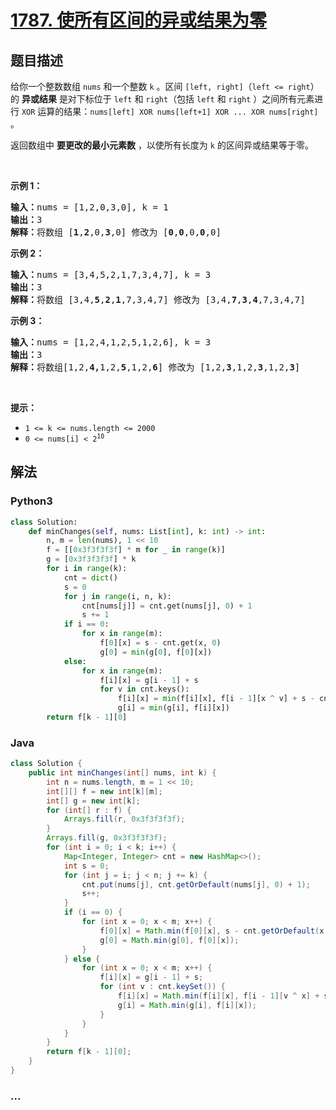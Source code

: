 # [1787. 使所有区间的异或结果为零](https://leetcode-cn.com/problems/make-the-xor-of-all-segments-equal-to-zero)



## 题目描述

<!-- 这里写题目描述 -->

<p>给你一个整数数组 <code>nums</code>​​​ 和一个整数 <code>k</code>​​​​​ 。区间 <code>[left, right]</code>（<code>left <= right</code>）的 <strong>异或结果</strong> 是对下标位于 <code>left</code> 和 <code>right</code>（包括 <code>left</code> 和 <code>right</code> ）之间所有元素进行 <code>XOR</code> 运算的结果：<code>nums[left] XOR nums[left+1] XOR ... XOR nums[right]</code> 。</p>

<p>返回数组中 <strong>要更改的最小元素数</strong> ，以使所有长度为 <code>k</code> 的区间异或结果等于零。</p>

<p> </p>

<p><strong>示例 1：</strong></p>

<pre>
<strong>输入：</strong>nums = [1,2,0,3,0], k = 1
<strong>输出：</strong>3
<strong>解释：</strong>将数组 [<strong>1</strong>,<strong>2</strong>,0,<strong>3</strong>,0] 修改为 [<strong>0</strong>,<strong>0</strong>,0,<strong>0</strong>,0]
</pre>

<p><strong>示例 2：</strong></p>

<pre>
<strong>输入：</strong>nums = [3,4,5,2,1,7,3,4,7], k = 3
<strong>输出：</strong>3
<strong>解释：</strong>将数组 [3,4,<strong>5</strong>,<strong>2</strong>,<strong>1</strong>,7,3,4,7] 修改为 [3,4,<strong>7</strong>,<strong>3</strong>,<strong>4</strong>,7,3,4,7]
</pre>

<p><strong>示例 3：</strong></p>

<pre>
<strong>输入：</strong>nums = [1,2,4,1,2,5,1,2,6], k = 3
<strong>输出：</strong>3
<strong>解释：</strong>将数组[1,2,<strong>4,</strong>1,2,<strong>5</strong>,1,2,<strong>6</strong>] 修改为 [1,2,<strong>3</strong>,1,2,<strong>3</strong>,1,2,<strong>3</strong>]</pre>

<p> </p>

<p><strong>提示：</strong></p>

<ul>
	<li><code>1 <= k <= nums.length <= 2000</code></li>
	<li><code>​​​​​​0 <= nums[i] < 2<sup>10</sup></code></li>
</ul>


## 解法

<!-- 这里可写通用的实现逻辑 -->

<!-- tabs:start -->

### **Python3**

<!-- 这里可写当前语言的特殊实现逻辑 -->

```python
class Solution:
    def minChanges(self, nums: List[int], k: int) -> int:
        n, m = len(nums), 1 << 10
        f = [[0x3f3f3f3f] * m for _ in range(k)]
        g = [0x3f3f3f3f] * k
        for i in range(k):
            cnt = dict()
            s = 0
            for j in range(i, n, k):
                cnt[nums[j]] = cnt.get(nums[j], 0) + 1
                s += 1
            if i == 0:
                for x in range(m):
                    f[0][x] = s - cnt.get(x, 0)
                    g[0] = min(g[0], f[0][x])
            else:
                for x in range(m):
                    f[i][x] = g[i - 1] + s
                    for v in cnt.keys():
                        f[i][x] = min(f[i][x], f[i - 1][x ^ v] + s - cnt.get(v))
                        g[i] = min(g[i], f[i][x])
        return f[k - 1][0]
```

### **Java**

<!-- 这里可写当前语言的特殊实现逻辑 -->

```java
class Solution {
    public int minChanges(int[] nums, int k) {
        int n = nums.length, m = 1 << 10;
        int[][] f = new int[k][m];
        int[] g = new int[k];
        for (int[] r : f) {
            Arrays.fill(r, 0x3f3f3f3f);
        }
        Arrays.fill(g, 0x3f3f3f3f);
        for (int i = 0; i < k; i++) {
            Map<Integer, Integer> cnt = new HashMap<>();
            int s = 0;
            for (int j = i; j < n; j += k) {
                cnt.put(nums[j], cnt.getOrDefault(nums[j], 0) + 1);
                s++;
            }
            if (i == 0) {
                for (int x = 0; x < m; x++) {
                    f[0][x] = Math.min(f[0][x], s - cnt.getOrDefault(x, 0));
                    g[0] = Math.min(g[0], f[0][x]);
                }
            } else {
                for (int x = 0; x < m; x++) {
                    f[i][x] = g[i - 1] + s;
                    for (int v : cnt.keySet()) {
                        f[i][x] = Math.min(f[i][x], f[i - 1][v ^ x] + s - cnt.get(v));
                        g[i] = Math.min(g[i], f[i][x]);
                    }
                }
            }
        }
        return f[k - 1][0];
    }
}
```

### **...**

```

```

<!-- tabs:end -->
